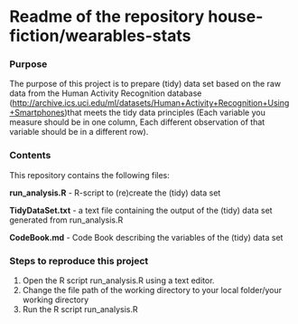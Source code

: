 Readme of the repository house-fiction/wearables-stats
======================================================

### Purpose

The purpose of this project is to prepare (tidy) data set based on the raw data from the Human Activity Recognition database (<http://archive.ics.uci.edu/ml/datasets/Human+Activity+Recognition+Using+Smartphones>)that meets the tidy data principles (Each variable you measure should be in one column, Each different observation of that variable should be in a different row).


### Contents

This repository contains the following files:

**run_analysis.R** - R-script to (re)create the (tidy) data set 

**TidyDataSet.txt** - a text file containing the output of the (tidy) data set generated from run_analysis.R

**CodeBook.md** - Code Book describing the variables of the (tidy) data set

### Steps to reproduce this project

1. Open the R script run_analysis.R using a text editor.
2. Change the file path of the working directory to your local folder/your working directory 
3. Run the R script run_analysis.R
